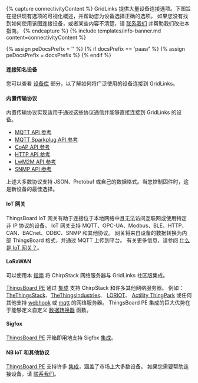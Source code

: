 {% capture connectivityContent %}
GridLinks 提供大量设备连接选项。下图旨在提供现有选项的可视化概述，并帮助您为设备选择正确的选项。
如果您没有找到如何使用该图连接设备，或者某些内容不清楚，请 [联系我们](/docs/contact-us/) 并帮助我们改进本指南。
{% endcapture %}
{% include templates/info-banner.md content=connectivityContent %}

<object width="100%" style="max-width: max-content;" data="/images/connectivity.svg"></object>

{% assign peDocsPrefix = '' %}
{% if docsPrefix == 'paas/' %}
{% assign peDocsPrefix = docsPrefix %}
{% endif %}

#### 连接知名设备

您可以查看 [设备库](/docs/{{docsPrefix}}devices-library) 部分，以了解如何将广泛使用的设备连接到 GridLinks。

#### 内置传输协议

内置传输协议实现适用于通过这些协议通信并能够直接连接到 GridLinks 的设备。

- [MQTT API 参考](/docs/{{docsPrefix}}reference/mqtt-api)
- [MQTT Sparkplug API 参考](/docs/{{docsPrefix}}reference/mqtt-sparkplug-api)
- [CoAP API 参考](/docs/{{docsPrefix}}reference/coap-api)
- [HTTP API 参考](/docs/{{docsPrefix}}reference/http-api)
- [LwM2M API 参考](/docs/{{docsPrefix}}reference/lwm2m-api)
- [SNMP API 参考](/docs/{{docsPrefix}}reference/snmp-api)

上述大多数协议支持 JSON、Protobuf 或自己的数据格式。当您控制固件时，这是新设备的最佳选择。

#### IoT 网关

ThingsBoard IoT 网关有助于连接位于本地网络中且无法访问互联网或使用特定非 IP 协议的设备。
IoT 网关支持 MQTT、OPC-UA、Modbus、BLE、HTTP、CAN、BACnet、ODBC、SNMP 和其他协议。
网关将来自设备的数据转换为内部 ThingsBoard 格式，并通过 MQTT 上传到平台。
有关更多信息，请参阅 [什么是 IoT 网关？](/docs/iot-gateway/what-is-iot-gateway/)。

#### LoRaWAN

可以使用本 [指南](https://www.chirpstack.io/application-server/integrations/thingsboard/) 将 ChirpStack 网络服务器与 GridLinks 社区版集成。

[ThingsBoard PE](/products/thingsboard-pe/) 通过 [集成](/docs/{{peDocsPrefix}}user-guide/integrations/) 支持 ChirpStack 和许多其他网络服务器。
例如：[TheThingsStack](/docs/{{peDocsPrefix}}user-guide/integrations/ttn/)、[TheThingsIndustries](/docs/{{peDocsPrefix}}user-guide/integrations/tti/)、
[LORIOT](/docs/{{peDocsPrefix}}user-guide/integrations/loriot/)、
[Actility ThingPark](/docs/{{peDocsPrefix}}user-guide/integrations/thingpark/) 或任何其他支持 [webhook](/docs/{{peDocsPrefix}}user-guide/integrations/http/) 或 [mqtt](/docs/{{peDocsPrefix}}user-guide/integrations/mqtt/) 的网络服务器。
ThingsBoard PE 集成的巨大优势在于能够定义自定义 [数据转换器](/docs/{{peDocsPrefix}}user-guide/integrations/#data-converters) 函数。

#### Sigfox

[ThingsBoard PE](/products/thingsboard-pe/) 开箱即用地支持 Sigfox [集成](/docs/{{peDocsPrefix}}user-guide/integrations/sigfox/)。

#### NB IoT 和其他协议

[ThingsBoard PE](/products/thingsboard-pe/) 支持许多 [集成](/docs/{{peDocsPrefix}}user-guide/integrations/)，涵盖了市场上大多数设备。
如果您需要帮助连接设备，请 [联系我们](/docs/contact-us/)。